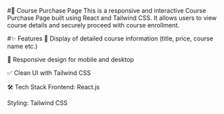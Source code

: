 
#📘 Course Purchase Page
This is a responsive and interactive Course Purchase Page built using React and Tailwind CSS. It allows users to view course details and securely proceed with course enrollment.

#✨ Features
🧾 Display of detailed course information (title, price, course name etc.)

🎨 Responsive design for mobile and desktop

✅ Clean UI with Tailwind CSS

🛠️ Tech Stack
Frontend: React.js

Styling: Tailwind CSS

